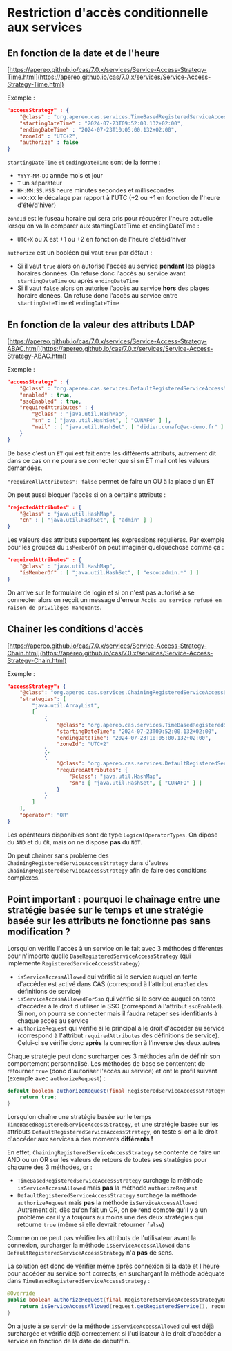 # Restriction d'accès conditionnelle aux services

## En fonction de la date et de l'heure
[https://apereo.github.io/cas/7.0.x/services/Service-Access-Strategy-Time.html](https://apereo.github.io/cas/7.0.x/services/Service-Access-Strategy-Time.html)

Exemple :
```json
"accessStrategy" : {
	"@class" : "org.apereo.cas.services.TimeBasedRegisteredServiceAccessStrategy",
	"startingDateTime" : "2024-07-23T09:52:00.132+02:00",
	"endingDateTime" : "2024-07-23T10:05:00.132+02:00",
	"zoneId" : "UTC+2",
	"authorize" : false
}
```

`startingDateTime` et `endingDateTime` sont de la forme :
- `YYYY-MM-DD` année mois et jour
- `T` un séparateur
- `HH:MM:SS.MSS` heure minutes secondes et millisecondes
- `+XX:XX` le décalage par rapport à l'UTC (+2 ou +1 en fonction de l'heure d'été/d'hiver)

`zoneId` est le fuseau horaire qui sera pris pour récupérer l'heure actuelle lorsqu'on va la comparer aux startingDateTime et endingDateTime :
- `UTC+X` ou X est +1 ou +2 en fonction de l'heure d'été/d'hiver

`authorize` est un booléen qui vaut `true` par défaut :
- Si il vaut `true` alors on autorise l'accès au service **pendant** les plages horaires données. On refuse donc l'accès au service avant `startingDateTime` ou après `endingDateTime`
- Si il vaut `false` alors on autorise l'accès au service **hors** des plages horaire donées. On refuse donc l'accès au service entre `startingDateTime` et `endingDateTime`

## En fonction de la valeur des attributs LDAP
[https://apereo.github.io/cas/7.0.x/services/Service-Access-Strategy-ABAC.html](https://apereo.github.io/cas/7.0.x/services/Service-Access-Strategy-ABAC.html)

Exemple :
```json
"accessStrategy" : {
	"@class" : "org.apereo.cas.services.DefaultRegisteredServiceAccessStrategy",
	"enabled" : true,
	"ssoEnabled" : true,
	"requiredAttributes" : {
		"@class" : "java.util.HashMap",
		"sn" : [ "java.util.HashSet", [ "CUNAFO" ] ],
		"mail" : [ "java.util.HashSet", [ "didier.cunafo@ac-demo.fr" ] ]
	}
}
```
De base c'est un `ET` qui est fait entre les différents attributs, autrement dit dans ce cas on ne poura se connecter que si sn ET mail ont les valeurs demandées.

`"requireAllAttributes": false` permet de faire un OU à la place d'un ET

On peut aussi bloquer l'accès si on a certains attributs :
```json
"rejectedAttributes" : {
	"@class" : "java.util.HashMap",
	"cn" : [ "java.util.HashSet", [ "admin" ] ]
}
```

Les valeurs des attributs supportent les expressions régulières. Par exemple pour les groupes du `isMemberOf` on peut imaginer quelquechose comme ça :
```json
"requiredAttributes" : {
	"@class" : "java.util.HashMap",
	"isMemberOf" : [ "java.util.HashSet", [ "esco:admin.*" ] ]
}
```
On arrive sur le formulaire de login et si on n'est pas autorisé à se connecter alors on reçoit un message d'erreur `Accès au service refusé en raison de privilèges manquants`.


## Chainer les conditions d'accès
[https://apereo.github.io/cas/7.0.x/services/Service-Access-Strategy-Chain.html](https://apereo.github.io/cas/7.0.x/services/Service-Access-Strategy-Chain.html)

Exemple :
```json
"accessStrategy": {
	"@class": "org.apereo.cas.services.ChainingRegisteredServiceAccessStrategy",
	"strategies": [
		"java.util.ArrayList",
		[
			{
				"@class": "org.apereo.cas.services.TimeBasedRegisteredServiceAccessStrategy",
				"startingDateTime": "2024-07-23T09:52:00.132+02:00",
				"endingDateTime": "2024-07-23T10:05:00.132+02:00",
				"zoneId": "UTC+2"
			},
			{
				"@class": "org.apereo.cas.services.DefaultRegisteredServiceAccessStrategy",
				"requiredAttributes": {
					"@class": "java.util.HashMap",
					"sn": [ "java.util.HashSet", [ "CUNAFO" ] ]
				}
			}
		]
	],
	"operator": "OR"
}
```

Les opérateurs disponibles sont de type `LogicalOperatorTypes`. On dipose du `AND` et du `OR`, mais on ne dispose **pas** du `NOT`.

On peut chainer sans problème des `ChainingRegisteredServiceAccessStrategy` dans d'autres `ChainingRegisteredServiceAccessStrategy` afin de faire des conditions complexes.


## Point important : pourquoi le chaînage entre une stratégie basée sur le temps et une stratégie basée sur les attributs ne fonctionne pas sans modification ?
Lorsqu'on vérifie l'accès à un service on le fait avec 3 méthodes différentes pour n'importe quelle `BaseRegisteredServiceAccessStrategy` (qui implémente `RegisteredServiceAccessStrategy`)
- `isServiceAccessAllowed` qui vérifie si le service auquel on tente d'accéder est activé dans CAS (correspond à l'attribut `enabled` des définitions de service)
- `isServiceAccessAllowedForSso` qui vérifie si le service auquel on tente d'accéder à le droit d'utiliser le SSO (correspond à l'attribut `ssoEnabled`). Si non, on pourra se connecter mais il faudra retaper ses idenfitiants à chaque accès au service
- `authorizeRequest` qui vérifie si le principal à le droit d'accéder au service (correspond à l'attribut `requiredAttributes` des définitions de service). Celui-ci se vérifie donc **après** la connection à l'inverse des deux autres

Chaque stratégie peut donc surcharger ces 3 méthodes afin de définir son comportement personnalisé. Les méthodes de base se contentent de retourner `true` (donc d'autoriser l'accès au service) et ont le profil suivant (exemple avec  `authorizeRequest`) :
```java
default boolean authorizeRequest(final RegisteredServiceAccessStrategyRequest request) throws Throwable {
	return true;
}
```

Lorsqu'on chaîne une stratégie basée sur le temps `TimeBasedRegisteredServiceAccessStrategy`, et une stratégie basée sur les attributs `DefaultRegisteredServiceAccessStrategy`, on teste si on a le droit d'accéder aux services à des moments **différents !**

En effet, `ChainingRegisteredServiceAccessStrategy` se contente de faire un AND ou un OR sur les valeurs de retours de toutes ses stratégies pour chacune des 3 méthodes, or :
- `TimeBasedRegisteredServiceAccessStrategy` surchage la méthode `isServiceAccessAllowed` mais **pas** la méthode `authorizeRequest`
- `DefaultRegisteredServiceAccessStrategy` surchage la méthode `authorizeRequest` mais **pas** la méthode `isServiceAccessAllowed`
Autrement dit, dès qu'on fait un OR, on se rend compte qu'il y a un problème car il y a toujours au moins une des deux stratégies qui retourne `true` (même si elle devrait retourner `false`)

Comme on ne peut pas vérifier les attributs de l'utilisateur avant la connexion, surcharger la méthode `isServiceAccessAllowed` dans `DefaultRegisteredServiceAccessStrategy` n'a **pas** de sens.

La solution est donc de vérifier même après connexion si la date et l'heure pour accéder au service sont corrects, en surchargant la méthode adéquate dans `TimeBasedRegisteredServiceAccessStrategy` :
```java
@Override
public boolean authorizeRequest(final RegisteredServiceAccessStrategyRequest request) throws Throwable {
	return isServiceAccessAllowed(request.getRegisteredService(), request.getService());
}
```
On a juste à se servir de la méthode `isServiceAccessAllowed` qui est déjà surchargée et vérifie déjà correctement si l'utilisateur à le droit d'accéder a service en fonction de la date de début/fin.